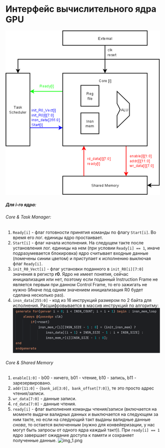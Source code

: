 # Интерфейс вычислительного ядра GPU
![diagramm1.png](diagramm1.png)
##### Для i-го ядра:
###### Core & Task Manager:
1. `Ready[i]` - флаг готовности принятия команды по флагу `Start[i]`. Во время его лог. единицы ядро простаивает.
2. `Start[i]` - флаг начала исполнения. На следущем такте после установления лог. единицы на нем (при условии `Ready[i] == 1`, иначе подразумевается блокировка) ядро считывает входные данные (помечены синим цветом) и приступает к исполнению выключая флаг `Ready[i]`.
3. `init_R0_Vect[i]` - флаг установки поданного в `init_R0[i][7:0]` значения в регистр **r0**. Ядро не имеет понятия, сейчас инициализация или нет, поэтому если поданный Instruction Frame не является первым при данном Control Frame, то его зажигать не нужно (Иначе под одним значением инициализация R0 будет сделана несколько раз).  
4. `insn_data[255:0]` - код из 16 инструкций размером по 2 байта для исполнения. Расшифровывается в массив инструкций по алгоритму:
![img.png](img.png)

###### Core & Shared Memory
1. `enable[1:0]` - b00 - ничего, b01 - чтение, b10 - запись, b11 - зарезервировано.
2. `addr[11:0]` - `{bank_id[3:0], bank_offset[7:0]}`, те это просто адрес чтения/записи.
3. `wr_data[7:0]` - данные записи.
4. `rd_data[7:0]` - данные чтения.
5. `ready[i]` - флаг выполнения команды чтения/записи (включается на моменте выдачи валидных данных и выключается на следующем за ним такте, но если на следующий такт выданы валидные данные _снова_, то остается включенным (нужно для конвейеризации, у нас могут быть запросы от одного ядра каждый такт)). При `ready[i] == 1` ядро завершает ожидание доступа к памяти и сохраняет полученные данные.
![img_1.png](img_1.png)